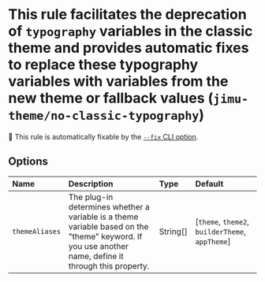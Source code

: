 # This rule facilitates the deprecation of `typography` variables in the classic theme and provides automatic fixes to replace these typography variables with variables from the new theme or fallback values (`jimu-theme/no-classic-typography`)

🔧 This rule is automatically fixable by the [`--fix` CLI option](https://eslint.org/docs/latest/user-guide/command-line-interface#--fix).

<!-- end auto-generated rule header -->

## Options

<!-- begin auto-generated rule options list -->

| Name           | Description                                                                                                                                           | Type     | Default                                         |
| :------------- | :---------------------------------------------------------------------------------------------------------------------------------------------------- | :------- | :---------------------------------------------- |
| `themeAliases` | The plug-in determines whether a variable is a theme variable based on the "theme" keyword. If you use another name, define it through this property. | String[] | [`theme`, `theme2`, `builderTheme`, `appTheme`] |

<!-- end auto-generated rule options list -->
